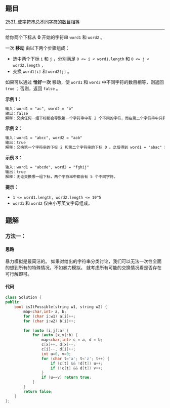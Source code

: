 ## 题目

[2531. 使字符串总不同字符的数目相等](https://leetcode.cn/problems/make-number-of-distinct-characters-equal/)

---

给你两个下标从 **0** 开始的字符串 `word1` 和 `word2` 。

一次 **移动** 由以下两个步骤组成：

-   选中两个下标 `i` 和 `j` ，分别满足 `0 <= i < word1.length` 和 `0 <= j < word2.length` ，
-   交换 `word1[i]` 和 `word2[j]` 。

如果可以通过 **恰好一次** 移动，使 `word1` 和 `word2` 中不同字符的数目相等，则返回 `true` ；否则，返回 `false` 。

  

**示例 1：**

```txt
输入：word1 = "ac", word2 = "b"
输出：false
解释：交换任何一组下标都会导致第一个字符串中有 2 个不同的字符，而在第二个字符串中只有 1 个不同字符。
```

**示例 2：**

```txt
输入：word1 = "abcc", word2 = "aab"
输出：true
解释：交换第一个字符串的下标 2 和第二个字符串的下标 0 。之后得到 word1 = "abac" 和 word2 = "cab" ，各有 3 个不同字符。
```

**示例 3：**

```txt
输入：word1 = "abcde", word2 = "fghij"
输出：true
解释：无论交换哪一组下标，两个字符串中都会有 5 个不同字符。
```
  

**提示：**

-   `1 <= word1.length, word2.length <= 10^5`
-   `word1` 和 `word2` 仅由小写英文字母组成。

  

## 题解

### 方法一：

#### 思路

暴力模拟是最简洁的。
如果对给出的字符串分类讨论，我们可以无法一次性全面的想到所有的特殊情况，不如暴力模拟。
就考虑所有可能的交换情况看是否存在可行解即可。

#### 代码

```cpp
class Solution {
public:
    bool isItPossible(string w1, string w2) {
        map<char,int> a, b;
        for (char i:w1) a[i]++;
        for (char i:w2) b[i]++;
        
        for (auto [i,j]:a) {
            for (auto [x,y]:b) {
                map<char,int> c = a, d = b;
                c[x]++, d[x]--;
                c[i]--, d[i]++;
                int u=0, v=0;
                for (char t='a'; t<'z'; t++) {
                    if (c[t] && !d[t]) u++;
                    if (!c[t] && d[t]) v++;
                }
                if (u==v) return true;
            }
        }
        return false;
    }
};
```
